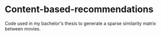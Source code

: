 # Content-based-recommendations

Code used in my bachelor's thesis to generate a sparse similarity matrix between movies.
